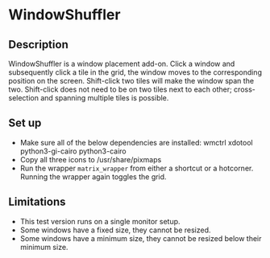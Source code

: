 # WindowShuffler

## Description
WindowShuffler is a window placement add-on. Click a window and subsequently click a tile in the grid, the window moves to the corresponding position on the screen. Shift-click two tiles will make the window span the two. Shift-click does not need to be on two tiles next to each other; cross- selection and spanning multiple tiles is possible.

## Set up
- Make sure all of the below dependencies are installed:
 wmctrl
 xdotool
 python3-gi-cairo
 python3-cairo
- Copy all three icons to /usr/share/pixmaps
- Run the wrapper `matrix_wrapper` from either a shortcut or a hotcorner. Running the wrapper again toggles the grid.

## Limitations
- This test version runs on a single monitor setup.
- Some windows have a fixed size, they cannot be resized.
- Some windows have a minimum size, they cannot be resized below their minimum size.

